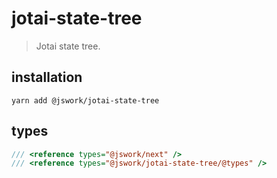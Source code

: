 # jotai-state-tree
> Jotai state tree.

## installation
```shell
yarn add @jswork/jotai-state-tree
```

## types
```ts
/// <reference types="@jswork/next" />
/// <reference types="@jswork/jotai-state-tree/@types" />
```
